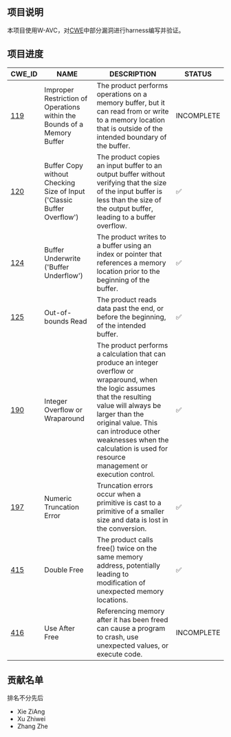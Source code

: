 ## 项目说明
本项目使用W-AVC，对[CWE](https://cwe.mitre.org/about/index.html)中部分漏洞进行harness编写并验证。

## 项目进度
| CWE_ID | NAME | DESCRIPTION | STATUS |
|---|---|---|---|
|[119](https://cwe.mitre.org/data/definitions/119.html)|  Improper Restriction of Operations within the Bounds of a Memory Buffer | The product performs operations on a memory buffer, but it can read from or write to a memory location that is outside of the intended boundary of the buffer. | INCOMPLETE |
|[120](https://cwe.mitre.org/data/definitions/120.html) | Buffer Copy without Checking Size of Input ('Classic Buffer Overflow') | The product copies an input buffer to an output buffer without verifying that the size of the input buffer is less than the size of the output buffer, leading to a buffer overflow. | ✅ |
|[124](https://cwe.mitre.org/data/definitions/124.html) | Buffer Underwrite ('Buffer Underflow') | The product writes to a buffer using an index or pointer that references a memory location prior to the beginning of the buffer. | ✅ |
|[125](https://cwe.mitre.org/data/definitions/125.html) | Out-of-bounds Read | The product reads data past the end, or before the beginning, of the intended buffer. | ✅ |
|[190](https://cwe.mitre.org/data/definitions/190.html) | Integer Overflow or Wraparound | The product performs a calculation that can produce an integer overflow or wraparound, when the logic assumes that the resulting value will always be larger than the original value. This can introduce other weaknesses when the calculation is used for resource management or execution control. | ✅ |
|[197](https://cwe.mitre.org/data/definitions/197.html) | Numeric Truncation Error | Truncation errors occur when a primitive is cast to a primitive of a smaller size and data is lost in the conversion. | ✅ |
|[415](https://cwe.mitre.org/data/definitions/415.html) |  Double Free | The product calls free() twice on the same memory address, potentially leading to modification of unexpected memory locations. | ✅ |
|[416](https://cwe.mitre.org/data/definitions/416.html) |  Use After Free | Referencing memory after it has been freed can cause a program to crash, use unexpected values, or execute code. | INCOMPLETE |

## 贡献名单

排名不分先后
- Xie ZiAng
- Xu Zhiwei
- Zhang Zhe
